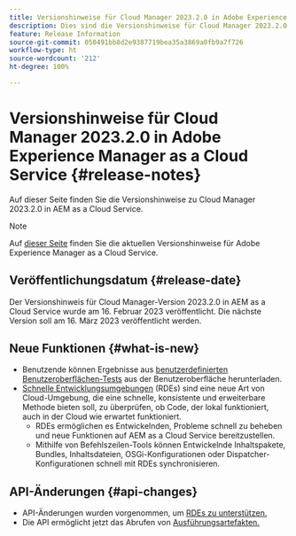 ```yaml
---
title: Versionshinweise für Cloud Manager 2023.2.0 in Adobe Experience Manager as a Cloud Service
description: Dies sind die Versionshinweise für Cloud Manager 2023.2.0 in AEM as a Cloud Service.
feature: Release Information
source-git-commit: 050491bb8d2e9387719bea35a3869a0fb9a7f726
workflow-type: ht
source-wordcount: '212'
ht-degree: 100%

---
```



# Versionshinweise für Cloud Manager 2023.2.0 in Adobe Experience Manager as a Cloud Service {#release-notes}

Auf dieser Seite finden Sie die Versionshinweise zu Cloud Manager 2023.2.0 in AEM as a Cloud Service.

>[!NOTE]
>
>Auf [dieser Seite](/help/release-notes/release-notes-cloud/release-notes-current.md) finden Sie die aktuellen Versionshinweise für Adobe Experience Manager as a Cloud Service.

## Veröffentlichungsdatum {#release-date}

Der Versionshinweis für Cloud Manager-Version 2023.2.0 in AEM as a Cloud Service wurde am 16. Februar 2023 veröffentlicht. Die nächste Version soll am 16. März 2023 veröffentlicht werden.

## Neue Funktionen {#what-is-new}

* Benutzende können Ergebnisse aus [benutzerdefinierten Benutzeroberflächen-Tests](/help/implementing/cloud-manager/ui-testing.md) aus der Benutzeroberfläche herunterladen.
* [Schnelle Entwicklungsumgebungen](/help/implementing/developing/introduction/rapid-development-environments.md) (RDEs) sind eine neue Art von Cloud-Umgebung, die eine schnelle, konsistente und erweiterbare Methode bieten soll, zu überprüfen, ob Code, der lokal funktioniert, auch in der Cloud wie erwartet funktioniert.
   * RDEs ermöglichen es Entwickelnden, Probleme schnell zu beheben und neue Funktionen auf AEM as a Cloud Service bereitzustellen.
   * Mithilfe von Befehlszeilen-Tools können Entwickelnde Inhaltspakete, Bundles, Inhaltsdateien, OSGi-Konfigurationen oder Dispatcher-Konfigurationen schnell mit RDEs synchronisieren.

## API-Änderungen {#api-changes}

* API-Änderungen wurden vorgenommen, um [RDEs zu unterstützen.](https://developer.adobe.com/experience-cloud/cloud-manager/reference/api/#tag/Rapid-Development-Environments)
* Die API ermöglicht jetzt das Abrufen von [Ausführungsartefakten.](https://developer.adobe.com/experience-cloud/cloud-manager/reference/api/#tag/Execution-Artifacts)
